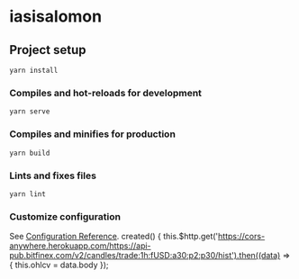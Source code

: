 # iasisalomon

## Project setup
```
yarn install
```

### Compiles and hot-reloads for development
```
yarn serve
```

### Compiles and minifies for production
```
yarn build
```

### Lints and fixes files
```
yarn lint
```

### Customize configuration
See [Configuration Reference](https://cli.vuejs.org/config/).
  created() {
    this.$http.get('https://cors-anywhere.herokuapp.com/https://api-pub.bitfinex.com/v2/candles/trade:1h:fUSD:a30:p2:p30/hist').then((data) => {
        this.ohlcv = data.body
    });
